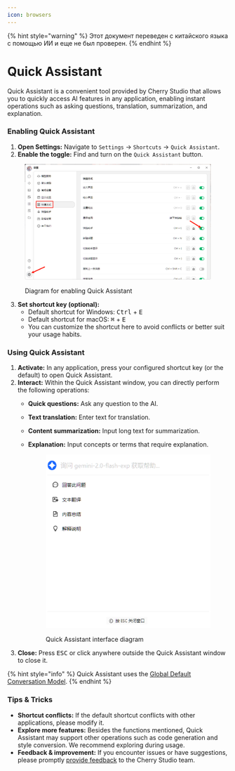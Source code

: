 ```yaml
---
icon: browsers
---
```


{% hint style="warning" %}
Этот документ переведен с китайского языка с помощью ИИ и еще не был проверен.
{% endhint %}

# Quick Assistant

Quick Assistant is a convenient tool provided by Cherry Studio that allows you to quickly access AI features in any application, enabling instant operations such as asking questions, translation, summarization, and explanation.

### Enabling Quick Assistant

1. **Open Settings:** Navigate to `Settings` → `Shortcuts` → `Quick Assistant`.
2. **Enable the toggle:** Find and turn on the `Quick Assistant` button.

<figure><img src="../../.gitbook/assets/快捷助手-0.png" alt=""><figcaption><p>Diagram for enabling Quick Assistant</p></figcaption></figure>

3. **Set shortcut key (optional):**
   * Default shortcut for Windows: <kbd>Ctrl</kbd> + <kbd>E</kbd>
   * Default shortcut for macOS: <kbd>⌘</kbd> + <kbd>E</kbd>
   * You can customize the shortcut here to avoid conflicts or better suit your usage habits.

### Using Quick Assistant

1. **Activate:** In any application, press your configured shortcut key (or the default) to open Quick Assistant.
2. **Interact:** Within the Quick Assistant window, you can directly perform the following operations:
   * **Quick questions:** Ask any question to the AI.
   * **Text translation:** Enter text for translation.
   * **Content summarization:** Input long text for summarization.
   * **Explanation:** Input concepts or terms that require explanation.

       <figure><img src="../../.gitbook/assets/快捷助手-1.png" alt=""><figcaption><p>Quick Assistant interface diagram</p></figcaption></figure>
3. **Close:** Press <kbd>ESC</kbd> or click anywhere outside the Quick Assistant window to close it.

{% hint style="info" %}
Quick Assistant uses the [Global Default Conversation Model](settings/default-models.md#mo-ren-zhu-shou-mo-xing).
{% endhint %}

### Tips & Tricks

* **Shortcut conflicts:** If the default shortcut conflicts with other applications, please modify it.
* **Explore more features:** Besides the functions mentioned, Quick Assistant may support other operations such as code generation and style conversion. We recommend exploring during usage.
* **Feedback & improvement:** If you encounter issues or have suggestions, please promptly [provide feedback](../../../question-contact/suggestions.md) to the Cherry Studio team.